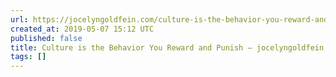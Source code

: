 ```yaml
---
url: https://jocelyngoldfein.com/culture-is-the-behavior-you-reward-and-punish-7e8e75c6543e
created_at: 2019-05-07 15:12 UTC
published: false
title: Culture is the Behavior You Reward and Punish – jocelyngoldfein
tags: []
---
```



